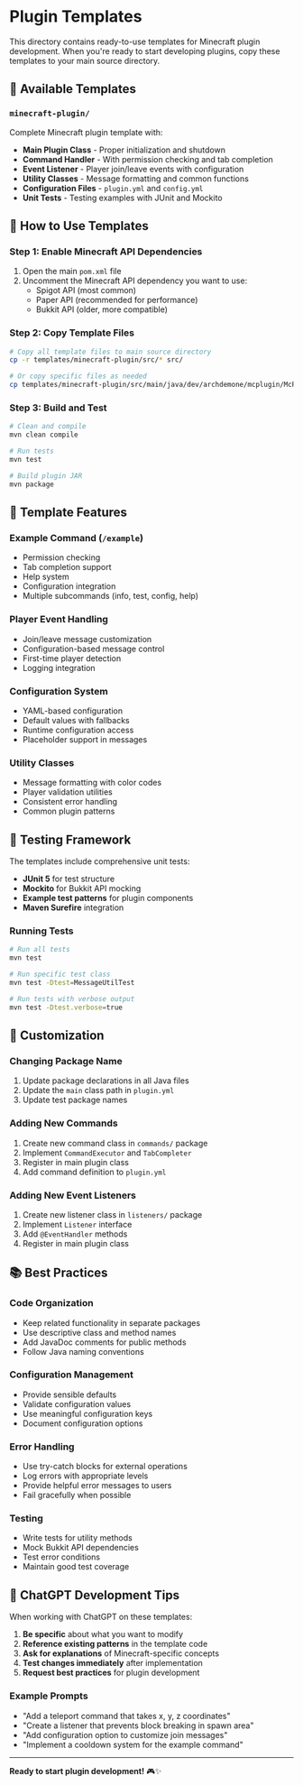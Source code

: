 # Plugin Templates

This directory contains ready-to-use templates for Minecraft plugin development. When you're ready to start developing plugins, copy these templates to your main source directory.

## 📁 Available Templates

### `minecraft-plugin/`
Complete Minecraft plugin template with:
- **Main Plugin Class** - Proper initialization and shutdown
- **Command Handler** - With permission checking and tab completion
- **Event Listener** - Player join/leave events with configuration
- **Utility Classes** - Message formatting and common functions
- **Configuration Files** - `plugin.yml` and `config.yml`
- **Unit Tests** - Testing examples with JUnit and Mockito

## 🚀 How to Use Templates

### Step 1: Enable Minecraft API Dependencies
1. Open the main `pom.xml` file
2. Uncomment the Minecraft API dependency you want to use:
   - Spigot API (most common)
   - Paper API (recommended for performance)
   - Bukkit API (older, more compatible)

### Step 2: Copy Template Files
```bash
# Copy all template files to main source directory
cp -r templates/minecraft-plugin/src/* src/

# Or copy specific files as needed
cp templates/minecraft-plugin/src/main/java/dev/archdemone/mcplugin/McPluginDevPlugin.java src/main/java/dev/archdemone/mcplugin/
```

### Step 3: Build and Test
```bash
# Clean and compile
mvn clean compile

# Run tests
mvn test

# Build plugin JAR
mvn package
```

## 🎯 Template Features

### Example Command (`/example`)
- Permission checking
- Tab completion support
- Help system
- Configuration integration
- Multiple subcommands (info, test, config, help)

### Player Event Handling
- Join/leave message customization
- Configuration-based message control
- First-time player detection
- Logging integration

### Configuration System
- YAML-based configuration
- Default values with fallbacks
- Runtime configuration access
- Placeholder support in messages

### Utility Classes
- Message formatting with color codes
- Player validation utilities
- Consistent error handling
- Common plugin patterns

## 🧪 Testing Framework

The templates include comprehensive unit tests:
- **JUnit 5** for test structure
- **Mockito** for Bukkit API mocking
- **Example test patterns** for plugin components
- **Maven Surefire** integration

### Running Tests
```bash
# Run all tests
mvn test

# Run specific test class
mvn test -Dtest=MessageUtilTest

# Run tests with verbose output
mvn test -Dtest.verbose=true
```

## 🔧 Customization

### Changing Package Name
1. Update package declarations in all Java files
2. Update the `main` class path in `plugin.yml`
3. Update test package names

### Adding New Commands
1. Create new command class in `commands/` package
2. Implement `CommandExecutor` and `TabCompleter`
3. Register in main plugin class
4. Add command definition to `plugin.yml`

### Adding New Event Listeners  
1. Create new listener class in `listeners/` package
2. Implement `Listener` interface
3. Add `@EventHandler` methods
4. Register in main plugin class

## 📚 Best Practices

### Code Organization
- Keep related functionality in separate packages
- Use descriptive class and method names
- Add JavaDoc comments for public methods
- Follow Java naming conventions

### Configuration Management
- Provide sensible defaults
- Validate configuration values
- Use meaningful configuration keys
- Document configuration options

### Error Handling
- Use try-catch blocks for external operations
- Log errors with appropriate levels
- Provide helpful error messages to users
- Fail gracefully when possible

### Testing
- Write tests for utility methods
- Mock Bukkit API dependencies
- Test error conditions
- Maintain good test coverage

## 🤖 ChatGPT Development Tips

When working with ChatGPT on these templates:

1. **Be specific** about what you want to modify
2. **Reference existing patterns** in the template code
3. **Ask for explanations** of Minecraft-specific concepts
4. **Test changes immediately** after implementation
5. **Request best practices** for plugin development

### Example Prompts
- "Add a teleport command that takes x, y, z coordinates"
- "Create a listener that prevents block breaking in spawn area"
- "Add configuration option to customize join messages"
- "Implement a cooldown system for the example command"

---

**Ready to start plugin development!** 🎮✨